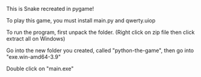This is Snake recreated in pygame!



To play this game, you must install main.py and qwerty.uiop

To run the program, first unpack the folder. (Right click on zip file then click extract all on Windows)

Go into the new folder you created, called "python-the-game", then go into "exe.win-amd64-3.9"

Double click on "main.exe"
